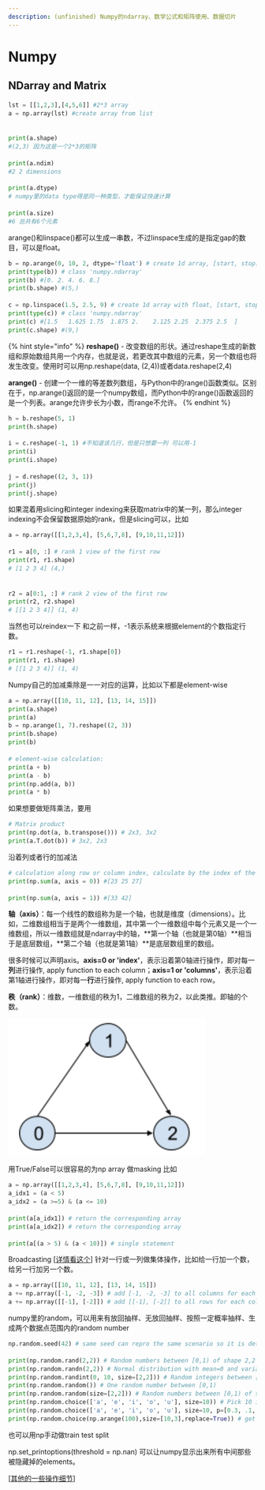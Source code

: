 ```yaml
---
description: (unfinished) Numpy的ndarray、数学公式和矩阵使用、数据切片
---
```


# Numpy

## NDarray and Matrix

```python
lst = [[1,2,3],[4,5,6]] #2*3 array
a = np.array(lst) #create array from list


print(a.shape)
#(2,3) 因为这是一个2*3的矩阵

print(a.ndim)
#2 2 dimensions

print(a.dtype)
# numpy里的data type得是同一种类型，才能保证快速计算

print(a.size)
#6 总共有6个元素 
```

arange\(\)和linspace\(\)都可以生成一串数，不过linspace生成的是指定gap的数目，可以是float。

```python
b = np.arange(0, 10, 2, dtype='float') # create 1d array, [start, stop)
print(type(b)) # class 'numpy.ndarray'
print(b) #[0. 2. 4. 6. 8.]
print(b.shape) #(5,)

c = np.linspace(1.5, 2.5, 9) # create 1d array with float, [start, stop]
print(type(c)) # class 'numpy.ndarray'
print(c) #[1.5   1.625 1.75  1.875 2.    2.125 2.25  2.375 2.5  ]
print(c.shape) #(9,)
```

{% hint style="info" %}
**reshape\(\)** - 改变数组的形状。通过reshape生成的新数组和原始数组共用一个内存，也就是说，若更改其中数组的元素，另一个数组也将发生改变。使用时可以用np.reshape\(data, \(2,4\)\)或者data.reshape\(2,4\)

**arange\(\)** - 创建一个一维的等差数列数组，与Python中的range\(\)函数类似。区别在于，np.arange\(\)返回的是一个numpy数组，而Python中的range\(\)函数返回的是一个列表。arange允许步长为小数，而range不允许。
{% endhint %}

```python
h = b.reshape(5, 1)
print(h.shape)

i = c.reshape(-1, 1) #不知道该几行，但是只想要一列 可以用-1
print(i)
print(i.shape)

j = d.reshape((2, 3, 1))
print(j)
print(j.shape)
```

如果混着用slicing和integer indexing来获取matrix中的某一列，那么integer indexing不会保留数据原始的rank，但是slicing可以，比如

```python
a = np.array([[1,2,3,4], [5,6,7,8], [9,10,11,12]])

r1 = a[0, :] # rank 1 view of the first row
print(r1, r1.shape)
# [1 2 3 4] (4,)


r2 = a[0:1, :] # rank 2 view of the first row 
print(r2, r2.shape)
# [[1 2 3 4]] (1, 4)
```

当然也可以reindex一下 和之前一样，-1表示系统来根据element的个数指定行数。

```python
r1 = r1.reshape(-1, r1.shape[0])
print(r1, r1.shape)
# [[1 2 3 4]] (1, 4)
```

Numpy自己的加减乘除是一一对应的运算，比如以下都是element-wise

```python
a = np.array([[10, 11, 12], [13, 14, 15]])
print(a.shape)
print(a)
b = np.arange(1, 7).reshape((2, 3))
print(b.shape)
print(b)

# element-wise calculation:
print(a + b)
print(a - b)
print(np.add(a, b))
print(a * b)
```

如果想要做矩阵乘法，要用

```python
# Matrix product
print(np.dot(a, b.transpose())) # 2x3, 3x2
print(a.T.dot(b)) # 3x2, 2x3
```

沿着列或者行的加减法

```python
# calculation along row or column index, calculate by the index of the axis which is set
print(np.sum(a, axis = 0)) #[23 25 27]

print(np.sum(a, axis = 1)) #[33 42]
```

**轴（axis）**：每一个线性的数组称为是一个轴，也就是维度（dimensions）。比如，二维数组相当于是两个一维数组，其中第一个一维数组中每个元素又是一个一维数组，所以一维数组就是ndarray中的轴，**第一个轴（也就是第0轴）**相当于是底层数组，**第二个轴（也就是第1轴）**是底层数组里的数组。

很多时候可以声明axis。**axis=0 or 'index'**，表示沿着第0轴进行操作，即对每一**列**进行操作, apply function to each column；**axis=1 or 'columns'**，表示沿着第1轴进行操作，即对每一**行**进行操作, apply function to each row。

**秩（rank）**：维数，一维数组的秩为1，二维数组的秩为2，以此类推。即轴的个数。

![](../.gitbook/assets/image%20%2835%29.png)

用True/False可以很容易的为np array 做masking 比如

```python
a = np.array([[1,2,3,4], [5,6,7,8], [9,10,11,12]])
a_idx1 = (a < 5)
a_idx2 = (a >=5) & (a <= 10) 

print(a[a_idx1]) # return the corresponding array
print(a[a_idx2]) # return the corresponding array

print(a[(a > 5) & (a < 10)]) # single statement
```

Broadcasting \[[详情看这个](https://docs.scipy.org/doc/numpy-1.15.0/user/basics.broadcasting.html)\]  针对一行或一列做集体操作，比如给一行加一个数，给另一行加另一个数。

```python
a = np.array([[10, 11, 12], [13, 14, 15]])
a += np.array([-1, -2, -3]) # add [-1, -2, -3] to all columns for each row
a += np.array([[-1], [-2]]) # add [[-1], [-2]] to all rows for each column
```

numpy里的random，可以用来有放回抽样、无放回抽样、按照一定概率抽样、生成两个数据点范围内的random number

```python
np.random.seed(42) # same seed can repro the same scenario so it is deterministic

print(np.random.rand(2,2)) # Random numbers between [0,1) of shape 2,2
print(np.random.randn(2,2)) # Normal distribution with mean=0 and variance=1 of shape 2,2
print(np.random.randint(0, 10, size=[2,2])) # Random integers between [0, 10) of shape 2,2
print(np.random.random()) # One random number between [0,1)
print(np.random.random(size=[2,2])) # Random numbers between [0,1) of shape 2,2
print(np.random.choice(['a', 'e', 'i', 'o', 'u'], size=10)) # Pick 10 items from a given list, with equal probability
print(np.random.choice(['a', 'e', 'i', 'o', 'u'], size=10, p=[0.3, .1, 0.1, 0.4, 0.1])) # Pick 10 items from a given list with a predefined probability 'p'
print(np.random.choice(np.arange(100),size=[10,3],replace=True)) # get 10x3 random samples from [0-99] with replacement 
```

也可以用np手动做train test split

np.set\_printoptions\(threshold = np.nan\) 可以让numpy显示出来所有中间那些被隐藏掉的elements。

\[[其他的一些操作细节](http://blog.sciencenet.cn/blog-3031432-1064033.html)\]



  



